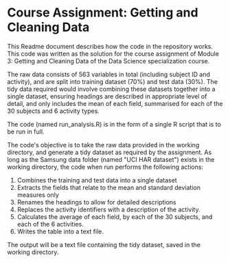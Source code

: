 # Course Assignment: Getting and Cleaning Data
This Readme document describes how the code in the repository works.  This code was written as the solution for the course assignment of Module 3: Getting and Cleaning Data of the Data Science specialization course.

The raw data consists of 563 variables in total (including subject ID and activity), and are split into training dataset (70%) and test data (30%). The tidy data required would involve combining these datasets together into a single dataset, ensuring headings are described in appropriate level of detail, and only includes the mean of each field, summarised for each of the 30 subjects and 6 activity types.   

The code (named run_analysis.R) is in the form of a single R script that is to be run in full.

The code's objective is to take the raw data provided in the working directory, and generate a tidy dataset as required by the assignment.  As long as the Samsung data folder (named "UCI HAR dataset") exists in the working directory, the code when run performs the following actions:

1. Combines the training and test data into a single dataset
2. Extracts the fields that relate to the mean and standard deviation measures only
3. Renames the headings to allow for detailed descriptions
4. Replaces the activity identifiers with a description of the activity.
5. Calculates the average of each field, by each of the 30 subjects, and each of the 6 activities.
6. Writes the table into a text file.

The output will be a text file containing the tidy dataset, saved in the working directory.
